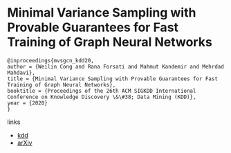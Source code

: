 # Minimal Variance Sampling with Provable Guarantees for Fast Training of Graph Neural Networks

```
@inproceedings{mvsgcn_kdd20,
author = {Weilin Cong and Rana Forsati and Mahmut Kandemir and Mehrdad Mahdavi},
title = {Minimal Variance Sampling with Provable Guarantees for Fast Training of Graph Neural Networks},
booktitle = {Proceedings of the 26th ACM SIGKDD International Conference on Knowledge Discovery \&\#38; Data Mining (KDD)},
year = {2020}
}
```

links
- [kdd](https://www.kdd.org/kdd2020/accepted-papers/view/minimal-variance-sampling-with-provable-guarantees-for-fast-training-of-gra)
- [arXiv](https://arxiv.org/abs/2006.13866)
